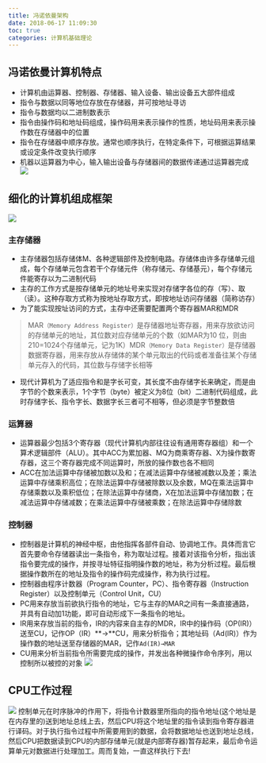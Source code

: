 ```yaml
---
title: 冯诺依曼架构
date: 2018-06-17 11:09:30
toc: true
categories: 计算机基础理论
---
```


## 冯诺依曼计算机特点

- 计算机由运算器、控制器、存储器、输入设备、输出设备五大部件组成
- 指令与数据以同等地位存放在存储器，并可按地址寻访
- 指令与数据均以二进制数表示
- 指令由操作码和地址码组成，操作码用来表示操作的性质，地址码用来表示操作数在存储器中的位置
- 指令在存储器中顺序存放。通常也顺序执行，在特定条件下，可根据运算结果或设定条件改变执行顺序
- 机器以运算器为中心，输入输出设备与存储器间的数据传递通过运算器完成
![](https://s2.ax1x.com/2019/05/03/EUV6fJ.png)
## 细化的计算机组成框架

 ![](https://s2.ax1x.com/2019/05/03/EUV2lR.jpg)

### 主存储器

- 主存储器包括存储体M、各种逻辑部件及控制电路。存储体由许多存储单元组成，每个存储单元包含若干个存储元件（称存储元、存储基元），每个存储元件能寄存以为二进制代码
- 主存的工作方式是按存储单元的地址号来实现对存储字各位的存（写）、取（读）。这种存取方式称为按地址存取方式，即按地址访问存储器（简称访存）
- 为了能实现按址访问的方式，主存中还需要配置两个寄存器MAR和MDR

> MAR`（Memory Address Register）`是存储器地址寄存器，用来存放欲访问的存储单元的地址，其位数对应存储单元的个数（如MAR为10 位，则由210=1024个存储单元，记为1K）MDR`（Memory Data Register）`是存储器数据寄存器，用来存放从存储体的某个单元取出的代码或者准备往某个存储单元存入的代码，其位数与存储字长相等

- 现代计算机为了适应指令和是字长可变，其长度不由存储字长来确定，而是由字节的个数来表示，1个字节（byte）被定义为8位（bit）二进制代码组成，此时存储字长、指令字长、数据字长三者可不相等，但必须是字节整数倍

### 运算器

- 运算器最少包括3个寄存器（现代计算机内部往往设有通用寄存器组）和一个算术逻辑部件（ALU）。其中ACC为累加器、MQ为商乘寄存器、X为操作数寄存器，这三个寄存器完成不同运算时，所放的操作数也各不相同
- ACC在加法运算中存储被加数以及和；在减法运算中存储被减数以及差；乘法运算中存储乘积高位；在除法运算中存储被除数以及余数，MQ在乘法运算中存储乘数以及乘积低位；在除法运算中存储商，X在加法运算中存储加数；在减法运算中存储减数；在乘法运算中存储被乘数；在除法运算中存储除数

### 控制器

- 控制器是计算机的神经中枢，由他指挥各部件自动、协调地工作。具体而言它首先要命令存储器读出一条指令，称为取址过程。接着对该指令分析，指出该指令要完成的操作，并按寻址特征指明操作数的地址，称为分析过程。最后根据操作数所在的地址及指令的操作码完成操作，称为执行过程。
- 控制器由程序计数器（Program Counter，PC）、指令寄存器（Instruction Register）以及控制单元（Control Unit，CU）
- PC用来存放当前欲执行指令的地址，它与主存的MAR之间有一条直接通路，并具有自动加1功能，即可自动形成下一条指令的地址。
- IR用来存放当前的指令，IR的内容来自主存的MDR，IR中的操作码（OP(IR)）送至CU，记作OP（IR）**→**CU，用来分析指令；其地址码（Ad(IR)）作为操作数的地址送至存储器的MAR，记作`Ad(IR)→MAR`
- CU用来分析当前指令所需要完成的操作，并发出各种微操作命令序列，用以控制所以被控的对象
![](https://s2.ax1x.com/2019/05/03/EUVR61.jpg)

## CPU工作过程
![](https://s2.ax1x.com/2019/05/03/EUVWOx.jpg)
控制单元在时序脉冲的作用下，将指令计数器里所指向的指令地址(这个地址是在内存里的)送到地址总线上去，然后CPU将这个地址里的指令读到指令寄存器进行译码。对于执行指令过程中所需要用到的数据，会将数据地址也送到地址总线，然后CPU把数据读到CPU的内部存储单元(就是内部寄存器)暂存起来，最后命令运算单元对数据进行处理加工。周而复始，一直这样执行下去!